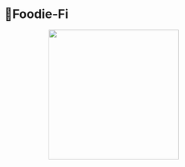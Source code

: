 # 🥑Foodie-Fi
<p align = "center">
<img width="300" height="300" src = "https://user-images.githubusercontent.com/81607668/129742132-8e13c136-adf2-49c4-9866-dec6be0d30f0.png"> 
</p>
